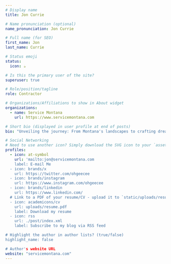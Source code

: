```yaml
---
# Display name
title: Jon Currie

# Name pronunciation (optional)
name_pronunciation: Jon Currie

# Full name (for SEO)
first_name: Jon 
last_name: Currie

# Status emoji
status:
  icon: ☕️

# Is this the primary user of the site?
superuser: true

# Role/position/tagline
role: Contractor

# Organizations/Affiliations to show in About widget
organizations:
  - name: Service Montana
    url: https://www.servicemontana.com

# Short bio (displayed in user profile at end of posts)
bio: "Unveiling the journey: From Montana's landscapes to crafting dreams - the story of a contractor shaping Northwest Montana, one project at a time."

# Social Networking
# Need to use another icon? Simply download the SVG icon to your `assets/media/icons/` folder.
profiles:
  - icon: at-symbol
    url: 'mailto:jon@servicemontana.com
    label: E-mail Me
  - icon: brands/x
    url: https://twitter.com/ohgeecee
  - icon: brands/instagram
    url: https://www.instagram.com/ohgeecee
  - icon: brands/linkedin
    url: https://www.linkedin.com/
  # Link to a PDF of your resume/CV - upload it to `static/uploads/resume.pdf`
  - icon: academicons/cv
    url: uploads/resume.pdf
    label: Download my resume
  - icon: rss
    url: ./post/index.xml
    label: Subscribe to my blog via RSS feed

# Highlight the author in author lists? (true/false)
highlight_name: false

# Author's website URL
website: "servicemontana.com"
---
```

